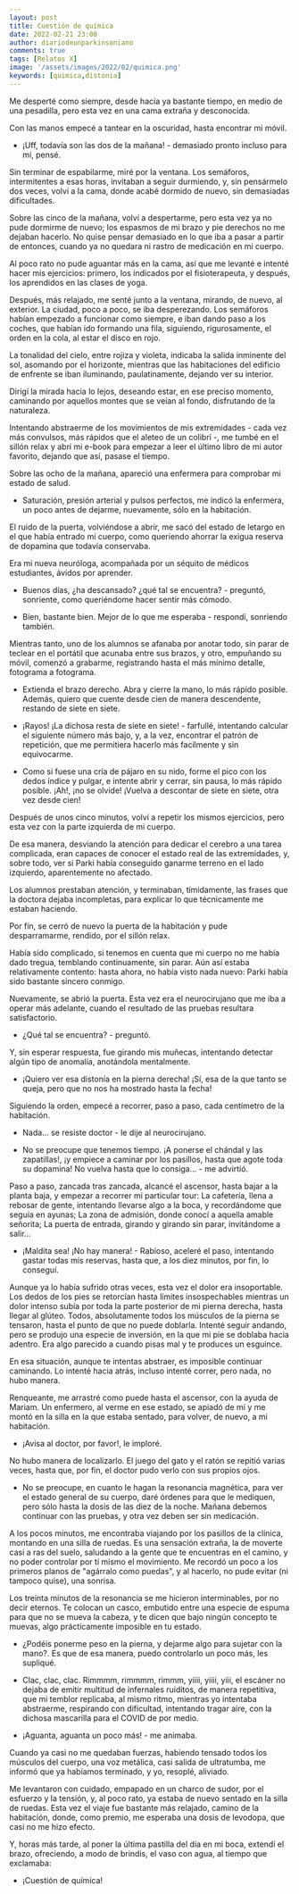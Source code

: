 ```yaml
---
layout: post
title: Cuestión de química
date: 2022-02-21 23:00
author: diariodeunparkinsoniano
comments: true
tags: [Relatos X]
image: '/assets/images/2022/02/quimica.png'
keywords: [quimica,distonia]
---
```


Me desperté como siempre, desde hacía ya bastante tiempo, en medio de una pesadilla, pero esta vez en una cama extraña y desconocida.

Con las manos empecé a tantear en la oscuridad, hasta encontrar mi móvil.

- ¡Uff, todavía son las dos de la mañana! - demasiado pronto incluso para mí, pensé.

Sin terminar de espabilarme, miré por la ventana. Los semáforos, intermitentes a esas horas, invitaban a seguir durmiendo, y, sin pensármelo dos veces, volví a la cama, donde acabé dormido de nuevo, sin demasiadas dificultades.

Sobre las cinco de la mañana, volví a despertarme, pero esta vez ya no pude dormirme de nuevo; los espasmos de mi brazo y pie derechos no me dejaban hacerlo. No quise pensar demasiado en lo que iba a pasar a partir de entonces, cuando ya no quedara ni rastro de medicación en mi cuerpo.

Al poco rato no pude aguantar más en la cama, así que me levanté e intenté hacer mis ejercicios: primero, los indicados por el fisioterapeuta, y después, los aprendidos en las clases de yoga.

Después, más relajado, me senté junto a la ventana, mirando, de nuevo, al exterior. La ciudad, poco a poco, se iba desperezando. Los semáforos habían empezado a funcionar como siempre, e iban dando paso a los coches, que habían ido formando una fila, siguiendo, rigurosamente, el orden en la cola, al estar el disco en rojo.

La tonalidad del cielo, entre rojiza y violeta, indicaba la salida inminente del sol, asomando por el horizonte, mientras que las habitaciones del edificio de enfrente se iban iluminando, paulatinamente, dejando ver su interior.

Dirigí la mirada hacia lo lejos, deseando estar, en ese preciso momento, caminando por aquellos montes que se veían al fondo, disfrutando de la naturaleza.

Intentando abstraerme de los movimientos de mis extremidades - cada vez más convulsos, más rápidos que el aleteo de un colibrí -, me tumbé en el sillón relax y abrí mi e-book para empezar a leer el último libro de mi autor favorito, dejando que así, pasase el tiempo.

Sobre las ocho de la mañana, apareció una enfermera para comprobar mi estado de salud.

- Saturación, presión arterial y pulsos perfectos, me indicó la enfermera, un poco antes de dejarme, nuevamente, sólo en la habitación.

El ruido de la puerta, volviéndose a abrir, me sacó del estado de letargo en el que había entrado mi cuerpo, como queriendo ahorrar la exigua reserva de dopamina que todavía conservaba.

Era mi nueva neuróloga, acompañada por un séquito de médicos estudiantes, ávidos por aprender.

- Buenos días, ¿ha descansado? ¿qué tal se encuentra? -  preguntó, sonriente, como queriéndome hacer sentir más cómodo.

- Bien, bastante bien. Mejor de lo que me esperaba - respondí, sonriendo también.

Mientras tanto, uno de los alumnos se afanaba por anotar todo, sin parar de teclear en el portátil que acunaba entre sus brazos, y otro, empuñando su móvil, comenzó a grabarme, registrando hasta el más mínimo detalle, fotograma a fotograma.

- Extienda el brazo derecho. Abra y cierre la mano, lo más rápido posible. Además, quiero que cuente desde cien de manera descendente, restando de siete en siete.

- ¡Rayos! ¡La dichosa resta de siete en siete! - farfullé, intentando calcular el siguiente número más bajo, y, a la vez, encontrar el patrón de repetición, que me permitiera hacerlo más facílmente y sin equivocarme.

- Como si fuese una cría de pájaro en su nido, forme el pico con los dedos índice y pulgar, e intente abrir y cerrar, sin pausa, lo más rápido posible. ¡Ah!, ¡no se olvide! ¡Vuelva a descontar de siete en siete, otra vez desde cien!

Después de unos cinco minutos, volví a repetir los mismos ejercicios, pero esta vez con la parte izquierda de mi cuerpo.

De esa manera, desviando la atención para dedicar el cerebro a una tarea complicada, eran capaces de conocer el estado real de las extremidades, y, sobre todo, ver si Parki había conseguido ganarme terreno en el lado izquierdo, aparentemente no afectado.

Los alumnos prestaban atención, y terminaban, tímidamente, las frases que la doctora dejaba incompletas, para explicar lo que técnicamente me estaban haciendo.

Por fín, se cerró de nuevo la puerta de la habitación y pude desparramarme, rendido, por el sillón relax.

Había sido complicado, si tenemos en cuenta que mi cuerpo no me había dado tregua, temblando continuamente, sin parar. Aún así estaba relativamente contento: hasta ahora, no había visto nada nuevo: Parki había sido bastante sincero conmigo.

Nuevamente, se abrió la puerta. Esta vez era el neurocirujano que me iba a operar más adelante, cuando el resultado de las pruebas resultara satisfactorio.

- ¿Qué tal se encuentra? - preguntó.

Y, sin esperar respuesta, fue girando mis muñecas, intentando detectar algún tipo de anomalía, anotándola mentalmente.

- ¡Quiero ver esa distonía en la pierna derecha! ¡Sí, esa de la que tanto se queja, pero que no nos ha mostrado hasta la fecha!

Siguiendo la orden, empecé a recorrer, paso a paso, cada centímetro de la habitación.

- Nada... se resiste doctor - le dije al neurocirujano.

- No se preocupe que tenemos tiempo. ¡A ponerse el chándal y las zapatillas!, ¡y empiece a caminar por los pasillos, hasta que agote toda su dopamina! No vuelva hasta que lo consiga... - me advirtió.

Paso a paso, zancada tras zancada, alcancé el ascensor, hasta bajar a la planta baja, y empezar a recorrer mi particular tour: La cafetería, llena a rebosar de gente, intentando llevarse algo a la boca, y recordándome que seguía en ayunas; La zona de admisión, donde conocí a aquella amable señorita; La puerta de entrada, girando y girando sin parar, invitándome a salir...

- ¡Maldita sea! ¡No hay manera! - Rabioso, aceleré el paso, intentando gastar todas mis reservas, hasta que, a los diez minutos, por fin, lo conseguí.

Aunque ya lo había sufrido otras veces, esta vez el dolor era insoportable. Los dedos de los pies se retorcían hasta límites insospechables mientras un dolor intenso subía por toda la parte posterior de mi pierna derecha, hasta llegar al glúteo. Todos, absolutamente todos los músculos de la pierna se tensaron, hasta el punto de que no puede doblarla. Intenté seguir andando, pero se produjo una especie de inversión, en la que mi pie se doblaba hacia adentro. Era algo parecido a cuando pisas mal y te produces un esguince.

En esa situación, aunque te intentas abstraer, es imposible continuar caminando. Lo intenté hacia atrás, incluso intenté correr, pero nada, no hubo manera.

Renqueante, me arrastré como puede hasta el ascensor, con la ayuda de Mariam. Un enfermero, al verme en ese estado, se apiadó de mí y me montó en la silla en la que estaba sentado, para volver, de nuevo, a mi habitación.

- ¡Avisa al doctor, por favor!, le imploré.

No hubo manera de localizarlo. El juego del gato y el ratón se repitió varias veces, hasta que, por fin, el doctor pudo verlo con sus propios ojos.

- No se preocupe, en cuanto le hagan la resonancia magnética, para ver el estado general de su cuerpo, daré órdenes para que le mediquen, pero sólo hasta la dosis de las diez de la noche. Mañana debemos continuar con las pruebas, y otra vez deben ser sin medicación.

A los pocos minutos, me encontraba viajando por los pasillos de la clínica, montando en una silla de ruedas. Es una sensación extraña, la de moverte casi a ras del suelo, saludando a la gente que te encuentras en el camino, y no poder controlar por tí mismo el movimiento. Me recordó un poco a los primeros planos de "agárralo como puedas", y al hacerlo, no pude evitar (ni tampoco quise), una sonrisa.

Los treinta minutos de la resonancia se me hicieron interminables, por no decir eternos. Te colocan un casco, embutido entre una especie de espuma para que no se mueva la cabeza, y te dicen que bajo ningún concepto te muevas, algo prácticamente imposible en tu estado.

- ¿Podéis ponerme peso en la pierna, y dejarme algo para sujetar con la mano?. Es que de esa manera, puedo controlarlo un poco más, les supliqué.

- Clac, clac, clac. Rimmmm, rimmmm, rimmm, yiiii, yiiii, yiii, el escáner no dejaba de emitir multitud de infernales ruiditos, de manera repetitiva, que mi temblor replicaba, al mismo ritmo, mientras yo intentaba abstraerme, respirando con dificultad, intentando tragar aire, con la dichosa mascarilla para el COVID de por medio.

- ¡Aguanta, aguanta un poco más! - me animaba.

Cuando ya casi no me quedaban fuerzas, habiendo tensado todos los músculos del cuerpo, una voz metálica, casi salida de ultratumba, me informó que ya habíamos terminado, y yo, resoplé, aliviado.

Me levantaron con cuidado, empapado en un charco de sudor, por el esfuerzo y la tensión, y, al poco rato, ya estaba de nuevo sentado en la silla de ruedas. Esta vez el viaje fue bastante más relajado, camino de la habitación, donde, como premio, me esperaba una dosis de levodopa, que casi no me hizo efecto.

Y, horas más tarde, al poner la última pastilla del día en mi boca, extendí el brazo, ofreciendo, a modo de brindis, el vaso con agua, al tiempo que exclamaba:

- ¡Cuestión de química!
